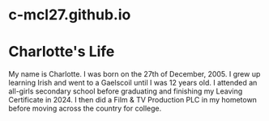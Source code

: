 # c-mcl27.github.io
<!-- DOCTYPE html-->

<body>
  <h1>Charlotte's Life</h1>
  <p>
    My name is Charlotte. I was born on the 27th of December, 2005. I grew up learning Irish and went to a Gaelscoil until I was 12 years old. I attended an all-girls secondary school before graduating and finishing my Leaving Certificate in 2024. I then did a Film & TV Production PLC in my hometown before moving across the country for college. 
  </p>
</body>
















  










  
</html>


























